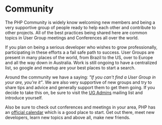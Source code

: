 # Community

The PHP Community is widely know welcoming new members and being a very supportive group of people ready to help each other and contribute to other projects. All of the best practices being shared here are common topics in User Group meetings and Conferences all over the world.

If you plan on being a serious developer who wishes to grow professionally, participating in these efforts a a fail safe path to success. User Groups are present in many places of the world, from Brazil to the US, over to Europe and all the way down in Australia. Work is still ongoing to have a centralized list, so google and meetup are your best places to start a search.

Around the community we have a saying: *"If you can't find a User Group in your are, you're it"*. We are also very supportive of new groups and try to share tips and advice and generally support them to get them going. If you decide to take this on, be sure to visit the [UG Admins](https://wiki.php.net/usergroups) mailing list and introduce yourself.

Also be sure to check out conferences and meetings in your area, PHP has an [official calendar](http://nl.php.net/cal.php) which is a good place to start. Get out there, meet new developers, learn new topics and above all, make new friends.